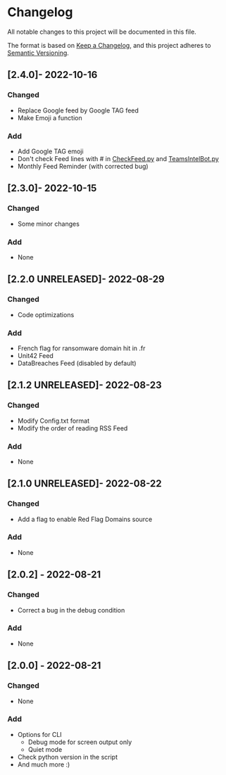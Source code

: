 # Changelog

All notable changes to this project will be documented in this file.

The format is based on [Keep a Changelog](https://keepachangelog.com/en/1.0.0/),
and this project adheres to [Semantic Versioning](https://semver.org/spec/v2.0.0.html).

## [2.4.0]- 2022-10-16

### Changed

- Replace Google feed by Google TAG feed
- Make Emoji a function  

### Add

- Add Google TAG emoji
- Don't check Feed lines with # in [CheckFeed.py](checkFeed.py) and [TeamsIntelBot.py](TeamsIntelBot.py)
- Monthly Feed Reminder (with corrected bug)

## [2.3.0]- 2022-10-15

### Changed

- Some minor changes 

### Add

- None 

## [2.2.0 UNRELEASED]- 2022-08-29

### Changed

- Code optimizations

### Add

- French flag for ransomware domain hit in .fr 
- Unit42 Feed
- DataBreaches Feed (disabled by default) 

## [2.1.2 UNRELEASED]- 2022-08-23

### Changed

- Modify Config.txt format 
- Modify the order of reading RSS Feed

### Add

- None 

## [2.1.0 UNRELEASED]- 2022-08-22

### Changed

- Add a flag to enable Red Flag Domains source 

### Add

- None 

## [2.0.2] - 2022-08-21

### Changed

- Correct a bug in the debug condition 

### Add

- None 

## [2.0.0] - 2022-08-21

### Changed

- None 

### Add

- Options for CLI
  - Debug mode for screen output only 
  - Quiet mode
- Check python version in the script
- And much more :)  